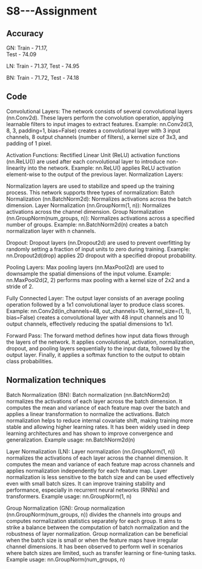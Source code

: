 # S8---Assignment

## Accuracy

GN:
Train	- 71.17,	
Test	- 74.09

LN:
Train	- 71.37,
Test	- 74.95

BN:
Train	- 71.72,
Test	- 74.18

## Code

Convolutional Layers: The network consists of several convolutional layers (nn.Conv2d). These layers perform the convolution operation, applying learnable filters to input images to extract features.
Example: nn.Conv2d(3, 8, 3, padding=1, bias=False) creates a convolutional layer with 3 input channels, 8 output channels (number of filters), a kernel size of 3x3, and padding of 1 pixel.

Activation Functions: Rectified Linear Unit (ReLU) activation functions (nn.ReLU()) are used after each convolutional layer to introduce non-linearity into the network.
Example: nn.ReLU() applies ReLU activation element-wise to the output of the previous layer.
Normalization Layers:

Normalization layers are used to stabilize and speed up the training process. This network supports three types of normalization:
Batch Normalization (nn.BatchNorm2d): Normalizes activations across the batch dimension.
Layer Normalization (nn.GroupNorm(1, n)): Normalizes activations across the channel dimension.
Group Normalization (nn.GroupNorm(num_groups, n)): Normalizes activations across a specified number of groups.
Example: nn.BatchNorm2d(n) creates a batch normalization layer with n channels.

Dropout: Dropout layers (nn.Dropout2d) are used to prevent overfitting by randomly setting a fraction of input units to zero during training.
Example: nn.Dropout2d(drop) applies 2D dropout with a specified dropout probability.

Pooling Layers: Max pooling layers (nn.MaxPool2d) are used to downsample the spatial dimensions of the input volume.
Example: nn.MaxPool2d(2, 2) performs max pooling with a kernel size of 2x2 and a stride of 2.

Fully Connected Layer: The output layer consists of an average pooling operation followed by a 1x1 convolutional layer to produce class scores.
Example: nn.Conv2d(in_channels=48, out_channels=10, kernel_size=(1, 1), bias=False) creates a convolutional layer with 48 input channels and 10 output channels, effectively reducing the spatial dimensions to 1x1.

Forward Pass: The forward method defines how input data flows through the layers of the network.
It applies convolutional, activation, normalization, dropout, and pooling layers sequentially to the input data, followed by the output layer.
Finally, it applies a softmax function to the output to obtain class probabilities.

## Normalization techniques

Batch Normalization (BN): Batch normalization (nn.BatchNorm2d) normalizes the activations of each layer across the batch dimension.
It computes the mean and variance of each feature map over the batch and applies a linear transformation to normalize the activations.
Batch normalization helps to reduce internal covariate shift, making training more stable and allowing higher learning rates.
It has been widely used in deep learning architectures and has shown to improve convergence and generalization.
Example usage: nn.BatchNorm2d(n)

Layer Normalization (LN): Layer normalization (nn.GroupNorm(1, n)) normalizes the activations of each layer across the channel dimension.
It computes the mean and variance of each feature map across channels and applies normalization independently for each feature map.
Layer normalization is less sensitive to the batch size and can be used effectively even with small batch sizes.
It can improve training stability and performance, especially in recurrent neural networks (RNNs) and transformers.
Example usage: nn.GroupNorm(1, n)

Group Normalization (GN): Group normalization (nn.GroupNorm(num_groups, n)) divides the channels into groups and computes normalization statistics separately for each group.
It aims to strike a balance between the computation of batch normalization and the robustness of layer normalization.
Group normalization can be beneficial when the batch size is small or when the feature maps have irregular channel dimensions.
It has been observed to perform well in scenarios where batch sizes are limited, such as transfer learning or fine-tuning tasks.
Example usage: nn.GroupNorm(num_groups, n)


